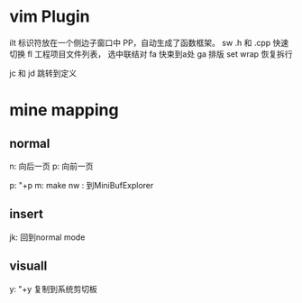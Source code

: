 # vim Plugin
<Leader>ilt   标识符放在一个侧边子窗口中
<leader>PP，自动生成了函数框架。
<Leader>sw .h 和 .cpp 快速切换
<leader>fl 工程项目文件列表，
<space>  选中联结对
<leader><leader>fa  快束到a处
<leader>ga 排版
set wrap  恢复拆行

<leader>jc 和 <leader>jd  跳转到定义
# mine mapping
## normal
<leader>n: <C-F>  向后一页
<leader>p: <C-B>  向前一页

<Leader>p: "+p
<leader>m: make
nw       : <C-W><C-W>  到MiniBufExplorer

## insert
jk:<esc>  回到normal mode
## visuall
<Leader>y: "+y  复制到系统剪切板
